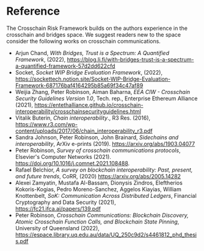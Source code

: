 # Reference

The Crosschain Risk Framework builds on the authors experience in 
the crosschain and bridges space. We suggest readers new to the space
consider the following works on crosschain communications.

* Arjun Chand, *With Bridges, Trust is a Spectrum: A Quantified Framework*, (2022), https://blog.li.fi/with-bridges-trust-is-a-spectrum-a-quantified-framework-57d2dd622cfd
* Socket, *Socket WIP Bridge Evaluation Framework*, (2022), https://sockettech.notion.site/Socket-WIP-Bridge-Evaluation-Framework-687176baf4164295b85a69f34c47af89
* Weijia Zhang, Peter Robinson, Aiman Baharna, *EEA CIW - Crosschain Security Guidelines Version 1.0*, Tech. rep., Enterprise Ethereum Alliance (2021), https://entethalliance.github.io/crosschain-interoperability/crosschainsecurityguidelines.html
* Vitalik Buterin, *Chain interoperability*., R3 Res. (2016), https://www.r3.com/wp-content/uploads/2017/06/chain_interoperability_r3.pdf
* Sandra Johnson, Peter Robinson, John Brainard, *Sidechains and interoperability*, ArXiv e-prints (2019). https://arxiv.org/abs/1903.04077
* Peter Robinson, *Survey of crosschain communications protocols*, Elsevier's Computer Networks (2021). https://doi.org/10.1016/j.comnet.2021.108488.
* Rafael Belchior, *A survey on blockchain interoperability: Past, present, and future trends*, CoRR, (2020) https://arxiv.org/abs/2005.14282
* Alexei Zamyatin, Mustafa Al-Bassam, Dionysis Zindros, Eleftherios Kokoris-Kogias, Pedro Moreno-Sanchez, Aggelos Kiayias, William Knottenbelt, *SoK: Communication Across Distributed Ledgers*, Financial Cryptography and Data Security (2021), https://fc21.ifca.ai/papers/139.pdf
* Peter Robinson, *Crosschain Communications: Blockchain Discovery, Atomic Crosschain Function Calls, and Blockchain State Pinning*, University of Queensland (2022), https://espace.library.uq.edu.au/data/UQ_250c9d2/s4461812_phd_thesis.pdf



